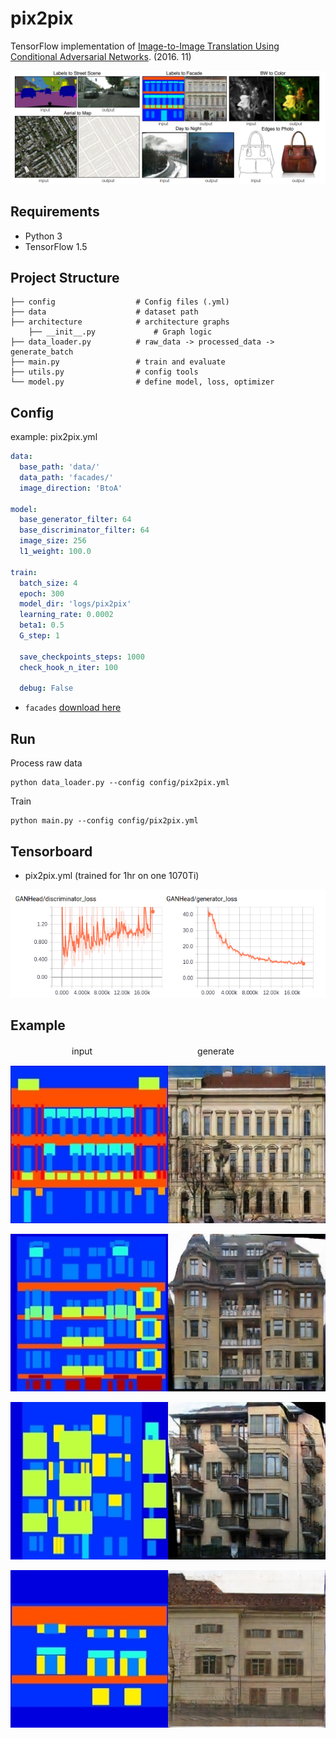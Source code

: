 # pix2pix

TensorFlow implementation of [Image-to-Image Translation Using Conditional Adversarial Networks](https://arxiv.org/pdf/1611.07004v1.pdf). (2016. 11)

![images](images/paper.png)

## Requirements

- Python 3
- TensorFlow 1.5


## Project Structure


    ├── config                  # Config files (.yml)
    ├── data                    # dataset path
    ├── architecture            # architecture graphs
        ├── __init__.py             # Graph logic
    ├── data_loader.py          # raw_data -> processed_data -> generate_batch
    ├── main.py                 # train and evaluate
    ├── utils.py                # config tools 
    └── model.py                # define model, loss, optimizer
    

## Config

example: pix2pix.yml

```yml
data:
  base_path: 'data/'
  data_path: 'facades/'
  image_direction: 'BtoA'

model:
  base_generator_filter: 64
  base_discriminator_filter: 64
  image_size: 256
  l1_weight: 100.0

train:
  batch_size: 4
  epoch: 300
  model_dir: 'logs/pix2pix'
  learning_rate: 0.0002
  beta1: 0.5
  G_step: 1

  save_checkpoints_steps: 1000
  check_hook_n_iter: 100

  debug: False
```

* `facades` [download here](https://people.eecs.berkeley.edu/~tinghuiz/projects/pix2pix/datasets/facades.tar.gz)

## Run

Process raw data

```
python data_loader.py --config config/pix2pix.yml
```

Train

```
python main.py --config config/pix2pix.yml
```


## Tensorboard


- pix2pix.yml (trained for 1hr on one 1070Ti)

![images](images/loss.png)


## Example

　　　　　　　input　　　　　　　　　　　　generate

![images](images/example1.jpg)

![images](images/example2.jpg)

![images](images/example3.jpg)

![images](images/example4.jpg)